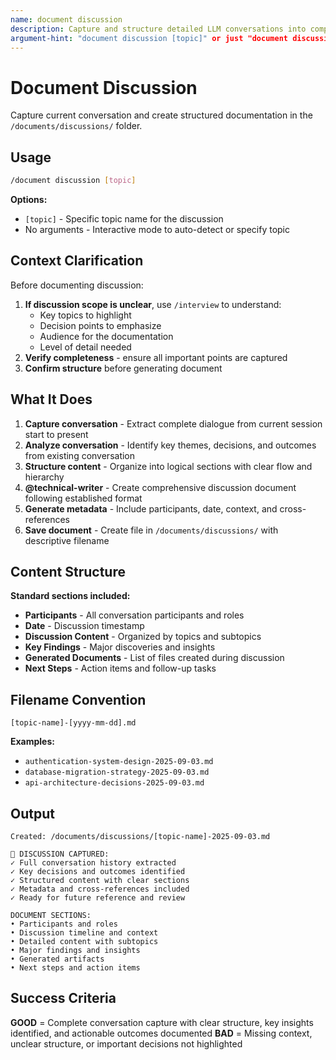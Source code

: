 ```yaml
---
name: document discussion
description: Capture and structure detailed LLM conversations into comprehensive discussion documents
argument-hint: "document discussion [topic]" or just "document discussion"
---
```


# Document Discussion

Capture current conversation and create structured documentation in the `/documents/discussions/` folder.

## Usage

```bash
/document discussion [topic]
```

**Options:**

- `[topic]` - Specific topic name for the discussion
- No arguments - Interactive mode to auto-detect or specify topic

## Context Clarification

Before documenting discussion:

1. **If discussion scope is unclear**, use `/interview` to understand:
   - Key topics to highlight
   - Decision points to emphasize
   - Audience for the documentation
   - Level of detail needed
2. **Verify completeness** - ensure all important points are captured
3. **Confirm structure** before generating document

## What It Does

1. **Capture conversation** - Extract complete dialogue from current session start to present
2. **Analyze conversation** - Identify key themes, decisions, and outcomes from existing conversation
3. **Structure content** - Organize into logical sections with clear flow and hierarchy
4. **@technical-writer** - Create comprehensive discussion document following established format
5. **Generate metadata** - Include participants, date, context, and cross-references
6. **Save document** - Create file in `/documents/discussions/` with descriptive filename

## Content Structure

**Standard sections included:**

- **Participants** - All conversation participants and roles
- **Date** - Discussion timestamp
- **Discussion Content** - Organized by topics and subtopics
- **Key Findings** - Major discoveries and insights
- **Generated Documents** - List of files created during discussion
- **Next Steps** - Action items and follow-up tasks

## Filename Convention

```
[topic-name]-[yyyy-mm-dd].md
```

**Examples:**

- `authentication-system-design-2025-09-03.md`
- `database-migration-strategy-2025-09-03.md`
- `api-architecture-decisions-2025-09-03.md`

## Output

```
Created: /documents/discussions/[topic-name]-2025-09-03.md

📝 DISCUSSION CAPTURED:
✓ Full conversation history extracted
✓ Key decisions and outcomes identified
✓ Structured content with clear sections
✓ Metadata and cross-references included
✓ Ready for future reference and review

DOCUMENT SECTIONS:
• Participants and roles
• Discussion timeline and context
• Detailed content with subtopics
• Major findings and insights
• Generated artifacts
• Next steps and action items
```

## Success Criteria

**GOOD** = Complete conversation capture with clear structure, key insights identified, and actionable outcomes documented
**BAD** = Missing context, unclear structure, or important decisions not highlighted

